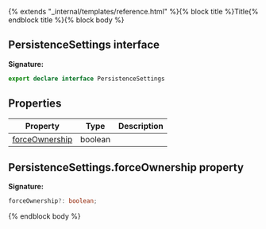 {% extends "_internal/templates/reference.html" %}{% block title %}Title{% endblock title %}{% block body %}
## PersistenceSettings interface

<b>Signature:</b>

```typescript
export declare interface PersistenceSettings 
```

## Properties

|  Property | Type | Description |
|  --- | --- | --- |
|  [forceOwnership](./firestore_.persistencesettings.md#persistencesettingsforceownership_property) | boolean |  |

## PersistenceSettings.forceOwnership property

<b>Signature:</b>

```typescript
forceOwnership?: boolean;
```
{% endblock body %}
